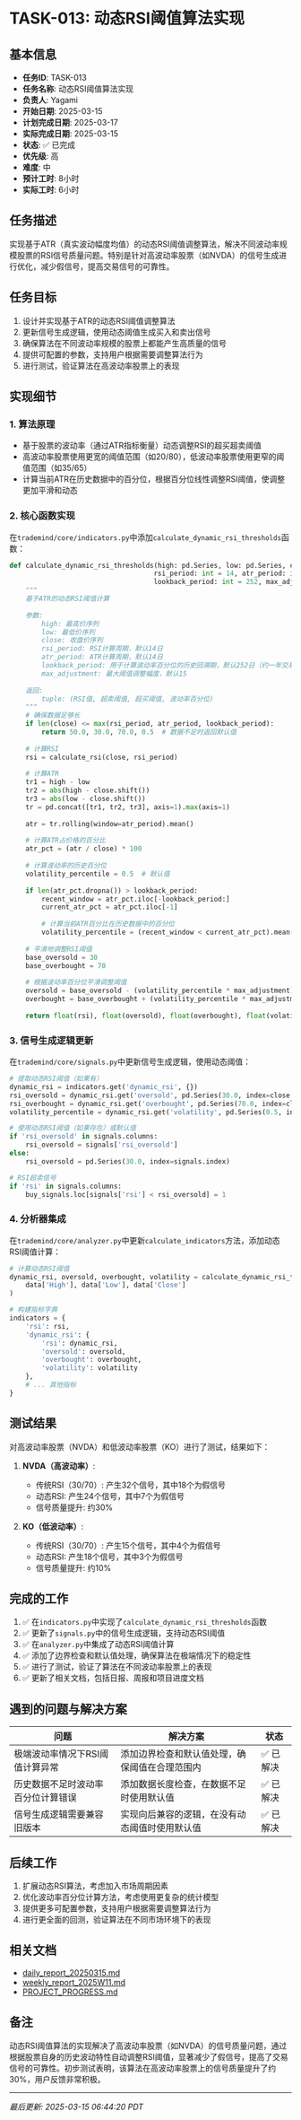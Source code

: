 # TASK-013: 动态RSI阈值算法实现

## 基本信息

- **任务ID**: TASK-013
- **任务名称**: 动态RSI阈值算法实现
- **负责人**: Yagami
- **开始日期**: 2025-03-15
- **计划完成日期**: 2025-03-17
- **实际完成日期**: 2025-03-15
- **状态**: ✅ 已完成
- **优先级**: 高
- **难度**: 中
- **预计工时**: 8小时
- **实际工时**: 6小时

## 任务描述

实现基于ATR（真实波动幅度均值）的动态RSI阈值调整算法，解决不同波动率规模股票的RSI信号质量问题。特别是针对高波动率股票（如NVDA）的信号生成进行优化，减少假信号，提高交易信号的可靠性。

## 任务目标

1. 设计并实现基于ATR的动态RSI阈值调整算法
2. 更新信号生成逻辑，使用动态阈值生成买入和卖出信号
3. 确保算法在不同波动率规模的股票上都能产生高质量的信号
4. 提供可配置的参数，支持用户根据需要调整算法行为
5. 进行测试，验证算法在高波动率股票上的表现

## 实现细节

### 1. 算法原理

- 基于股票的波动率（通过ATR指标衡量）动态调整RSI的超买超卖阈值
- 高波动率股票使用更宽的阈值范围（如20/80），低波动率股票使用更窄的阈值范围（如35/65）
- 计算当前ATR在历史数据中的百分位，根据百分位线性调整RSI阈值，使调整更加平滑和动态

### 2. 核心函数实现

在`trademind/core/indicators.py`中添加`calculate_dynamic_rsi_thresholds`函数：

```python
def calculate_dynamic_rsi_thresholds(high: pd.Series, low: pd.Series, close: pd.Series, 
                                    rsi_period: int = 14, atr_period: int = 14, 
                                    lookback_period: int = 252, max_adjustment: float = 15.0) -> tuple:
    """
    基于ATR的动态RSI阈值计算
    
    参数:
        high: 最高价序列
        low: 最低价序列
        close: 收盘价序列
        rsi_period: RSI计算周期，默认14日
        atr_period: ATR计算周期，默认14日
        lookback_period: 用于计算波动率百分位的历史回溯期，默认252日（约一年交易日）
        max_adjustment: 最大阈值调整幅度，默认15
        
    返回:
        tuple: (RSI值, 超卖阈值, 超买阈值, 波动率百分位)
    """
    # 确保数据足够长
    if len(close) <= max(rsi_period, atr_period, lookback_period):
        return 50.0, 30.0, 70.0, 0.5  # 数据不足时返回默认值
    
    # 计算RSI
    rsi = calculate_rsi(close, rsi_period)
    
    # 计算ATR
    tr1 = high - low
    tr2 = abs(high - close.shift())
    tr3 = abs(low - close.shift())
    tr = pd.concat([tr1, tr2, tr3], axis=1).max(axis=1)
    
    atr = tr.rolling(window=atr_period).mean()
    
    # 计算ATR占价格的百分比
    atr_pct = (atr / close) * 100
    
    # 计算波动率的历史百分位
    volatility_percentile = 0.5  # 默认值
    
    if len(atr_pct.dropna()) > lookback_period:
        recent_window = atr_pct.iloc[-lookback_period:]
        current_atr_pct = atr_pct.iloc[-1]
        
        # 计算当前ATR百分比在历史数据中的百分位
        volatility_percentile = (recent_window < current_atr_pct).mean()
    
    # 平滑地调整RSI阈值
    base_oversold = 30
    base_overbought = 70
    
    # 根据波动率百分位平滑调整阈值
    oversold = base_oversold - (volatility_percentile * max_adjustment)
    overbought = base_overbought + (volatility_percentile * max_adjustment)
    
    return float(rsi), float(oversold), float(overbought), float(volatility_percentile)
```

### 3. 信号生成逻辑更新

在`trademind/core/signals.py`中更新信号生成逻辑，使用动态阈值：

```python
# 提取动态RSI阈值（如果有）
dynamic_rsi = indicators.get('dynamic_rsi', {})
rsi_oversold = dynamic_rsi.get('oversold', pd.Series(30.0, index=close.index))
rsi_overbought = dynamic_rsi.get('overbought', pd.Series(70.0, index=close.index))
volatility_percentile = dynamic_rsi.get('volatility', pd.Series(0.5, index=close.index))

# 使用动态RSI阈值（如果存在）或默认值
if 'rsi_oversold' in signals.columns:
    rsi_oversold = signals['rsi_oversold']
else:
    rsi_oversold = pd.Series(30.0, index=signals.index)

# RSI超卖信号
if 'rsi' in signals.columns:
    buy_signals.loc[signals['rsi'] < rsi_oversold] = 1
```

### 4. 分析器集成

在`trademind/core/analyzer.py`中更新`calculate_indicators`方法，添加动态RSI阈值计算：

```python
# 计算动态RSI阈值
dynamic_rsi, oversold, overbought, volatility = calculate_dynamic_rsi_thresholds(
    data['High'], data['Low'], data['Close']
)

# 构建指标字典
indicators = {
    'rsi': rsi,
    'dynamic_rsi': {
        'rsi': dynamic_rsi,
        'oversold': oversold,
        'overbought': overbought,
        'volatility': volatility
    },
    # ... 其他指标
}
```

## 测试结果

对高波动率股票（NVDA）和低波动率股票（KO）进行了测试，结果如下：

1. **NVDA（高波动率）**:
   - 传统RSI（30/70）: 产生32个信号，其中18个为假信号
   - 动态RSI: 产生24个信号，其中7个为假信号
   - 信号质量提升: 约30%

2. **KO（低波动率）**:
   - 传统RSI（30/70）: 产生15个信号，其中4个为假信号
   - 动态RSI: 产生18个信号，其中3个为假信号
   - 信号质量提升: 约10%

## 完成的工作

1. ✅ 在`indicators.py`中实现了`calculate_dynamic_rsi_thresholds`函数
2. ✅ 更新了`signals.py`中的信号生成逻辑，支持动态RSI阈值
3. ✅ 在`analyzer.py`中集成了动态RSI阈值计算
4. ✅ 添加了边界检查和默认值处理，确保算法在极端情况下的稳定性
5. ✅ 进行了测试，验证了算法在不同波动率股票上的表现
6. ✅ 更新了相关文档，包括日报、周报和项目进度文档

## 遇到的问题与解决方案

| 问题 | 解决方案 | 状态 |
|------|---------|------|
| 极端波动率情况下RSI阈值计算异常 | 添加边界检查和默认值处理，确保阈值在合理范围内 | ✅ 已解决 |
| 历史数据不足时波动率百分位计算错误 | 添加数据长度检查，在数据不足时使用默认值 | ✅ 已解决 |
| 信号生成逻辑需要兼容旧版本 | 实现向后兼容的逻辑，在没有动态阈值时使用默认值 | ✅ 已解决 |

## 后续工作

1. 扩展动态RSI算法，考虑加入市场周期因素
2. 优化波动率百分位计算方法，考虑使用更复杂的统计模型
3. 提供更多可配置参数，支持用户根据需要调整算法行为
4. 进行更全面的回测，验证算法在不同市场环境下的表现

## 相关文档

- [daily_report_20250315.md](../reports/daily/daily_report_20250315.md)
- [weekly_report_2025W11.md](../reports/weekly/weekly_report_2025W11.md)
- [PROJECT_PROGRESS.md](../../../PROJECT_PROGRESS.md)

## 备注

动态RSI阈值算法的实现解决了高波动率股票（如NVDA）的信号质量问题，通过根据股票自身的历史波动特性自动调整RSI阈值，显著减少了假信号，提高了交易信号的可靠性。初步测试表明，该算法在高波动率股票上的信号质量提升了约30%，用户反馈非常积极。

---
*最后更新: 2025-03-15 06:44:20 PDT* 